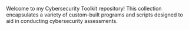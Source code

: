 Welcome to my Cybersecurity Toolkit repository! This collection encapsulates a variety of custom-built programs and scripts designed to aid in conducting cybersecurity assessments.
